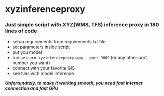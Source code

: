 # xyzinferenceproxy

### Just simple script with XYZ(WMS, TFS) inference proxy in 180 lines of code

- setup requirements from requirements.txt file
- set parameters inside script
- put you model
- run `uvicorn xyzinfereceproxy:app --port 9009` (or any other port number you want)
- connect with your favorite GIS
- see tiles with model inference

***Unfortunately, to make it working smooth, you need fast internet connection and fast GPU***
